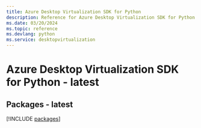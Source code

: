 ```yaml
---
title: Azure Desktop Virtualization SDK for Python
description: Reference for Azure Desktop Virtualization SDK for Python
ms.date: 03/20/2024
ms.topic: reference
ms.devlang: python
ms.service: desktopvirtualization
---
```

# Azure Desktop Virtualization SDK for Python - latest
## Packages - latest
[!INCLUDE [packages](desktop-virtualization-index.md)]